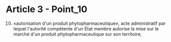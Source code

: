 # Article 3 - Point_10

10) «autorisation d'un produit phytopharmaceutique», acte administratif par lequel l'autorité compétente d'un État membre autorise la mise sur le marché d'un produit phytopharmaceutique sur son territoire;
